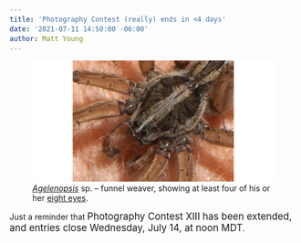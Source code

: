 ```yaml
---
title: 'Photography Contest (really) ends in <4 days'
date: '2021-07-11 14:50:00 -06:00'
author: Matt Young
---
```


<figure>
<img src="/uploads/2021/DSC04366_Agelenidae_Spider_Eyes_600_1.jpg" alt=Spider"

<figcaption><a href="https://en.wikipedia.org/wiki/Agelenopsis"><i>Agelenopsis</i></a> sp. &ndash; funnel weaver, showing at least four of his or her <a href="https://bugguide.net/node/view/84423#Agelenidae">eight eyes</a>.
</figcaption>
</figure>

Just a reminder that <big>Photography Contest XIII has been extended, and entries close Wednesday, July 14, at noon MDT</big>.
